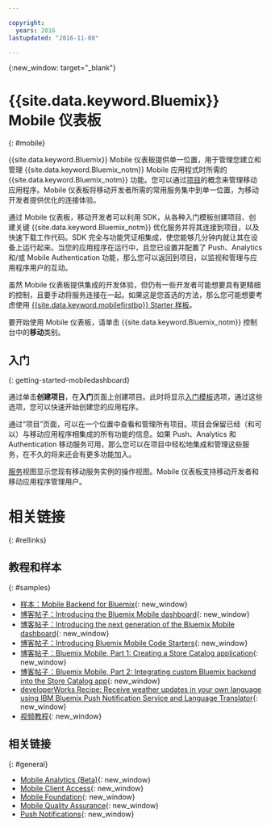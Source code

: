 ```yaml
---

copyright:
  years: 2016
lastupdated: "2016-11-08"

---
```

{:new_window: target="_blank"}

# {{site.data.keyword.Bluemix}} Mobile 仪表板
{: #mobile}

{{site.data.keyword.Bluemix}} Mobile 仪表板提供单一位置，用于管理您建立和管理 {{site.data.keyword.Bluemix_notm}} Mobile 应用程式时所需的 {{site.data.keyword.Bluemix_notm}} 功能。您可以通过[项目](projects.html)的概念来管理移动应用程序。Mobile 仪表板将移动开发者所需的常用服务集中到单一位置，为移动开发者提供优化的连接体验。

通过 Mobile 仪表板，移动开发者可以利用 SDK，从各种入门模板创建项目、创建关键 {{site.data.keyword.Bluemix_notm}} 优化服务并将其连接到项目，以及快速下载工作代码。SDK 完全与功能凭证相集成，使您能够几分钟内就让其在设备上运行起来。当您的应用程序在运行中，且您已设置并配置了 Push、Analytics 和/或 Mobile Authentication 功能，那么您可以返回到项目，以监视和管理与应用程序用户的互动。

虽然 Mobile 仪表板提供集成的开发体验，但仍有一些开发者可能想要具有更精细的控制，且要手动将服务连接在一起。如果这是您首选的方法，那么您可能想要考虑使用 [{{site.data.keyword.mobilefirstbp}} Starter 样板](try_mobile.html)。


<!--With {{site.data.keyword.Bluemix}} Mobile services, you can incorporate pre-built, managed, and scalable cloud services into your mobile applications. You can focus on building your mobile apps, instead of the complexities of managing the back-end infrastructure.

The Mobile dashboard provides an integrated experience on {{site.data.keyword.Bluemix_notm}} where you can create mobile projects easily from within the dashboard.
-->


要开始使用 Mobile 仪表板，请单击 {{site.data.keyword.Bluemix_notm}} 控制台中的**移动**类别。


## 入门
{: getting-started-mobiledashboard}

通过单击**创建项目**，在**入门**页面上创建项目。此时将显示[入门模板](starters.html)选项，通过这些选项，您可以快速开始创建您的应用程序。

通过“项目”页面，可以在一个位置中查看和管理所有项目。项目会保留已经（和可以）与移动应用程序相集成的所有功能的信息。如果 Push、Analytics 和 Authentication 移动服务可用，那么您可以在项目中轻松地集成和管理这些服务，在不久的将来还会有更多功能加入。

[服务](services.html)视图显示您现有移动服务实例的操作视图。Mobile 仪表板支持移动开发者和移动应用程序管理用户。


<!--You can also discover the {{site.data.keyword.Bluemix_notm}} Mobile offerings, link to the Mobile documentation and get answers from our {{site.data.keyword.Bluemix_notm}} Mobile services community on Stack Overflow.-->


# 相关链接
{: #rellinks}

## 教程和样本
{: #samples}

* [样本：Mobile Backend for Bluemix](https://github.com/ibm-bluemix-mobile-services/mobiledashboard-storecatalog-backend){: new_window}
* [博客帖子：Introducing the Bluemix Mobile dashboard](https://developer.ibm.com/bluemix/2016/07/08/new-bluemix-mobile-dashboard/){: new_window}
* [博客帖子：Introducing the next generation of the Bluemix Mobile dashboard](https://www.ibm.com/blogs/bluemix/2016/10/next-gen-bluemix-mobile-dashboard/){: new_window}
* [博客帖子：Introducing Bluemix Mobile Code Starters](https://www.ibm.com/blogs/bluemix/2016/10/rapid-dev-with-mobile-code-starters/){: new_window}
* [博客帖子：Bluemix Mobile, Part 1: Creating a Store Catalog application](https://developer.ibm.com/bluemix/2016/07/13/bluemix-mobile-creating-store-catalog-app-part1/){: new_window}
* [博客帖子：Bluemix Mobile, Part 2: Integrating custom Bluemix backend into the Store Catalog app](https://developer.ibm.com/bluemix/2016/07/14/bluemix-mobile-integrating-custom-backend-part2/){: new_window}
* [developerWorks Recipe: Receive weather updates in your own language using IBM Bluemix Push Notification Service and Language Translator](https://developer.ibm.com/recipes/tutorials/receive-weather-updates-in-your-own-language-using-ibm-bluemix-push-notification-service-and-language-translator/){: new_window}
* [视频教程](https://www.youtube.com/channel/UCRW4t4Hzm9gzuiq5naERkCw){: new_window}

## 相关链接
{: #general}

* [Mobile Analytics (Beta)](/docs/services/mobileanalytics/index.html){: new_window}
* [Mobile Client Access](/docs/services/mobileaccess/index.html){: new_window}
* [Mobile Foundation](/docs/services/mobilefoundation/index.html){: new_window}
* [Mobile Quality Assurance](/docs/services/MobileQualityAssurance/index.html){: new_window}
* [Push Notifications](/docs/services/mobilepush/index.html){: new_window}
